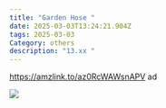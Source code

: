 ```yaml
---
title: "Garden Hose "
date: 2025-03-03T13:24:21.904Z
tags: 2025-03-03
Category: others
description: "13.xx "
---
```

<!--StartFragment-->

https://amzlink.to/az0RcWAWsnAPV ad

<!--EndFragment--> 

![](https://m.media-amazon.com/images/I/816Td5+3qXL._AC_SL1500_.jpg)

<!--EndFragment-->